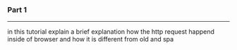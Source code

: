 ### Part 1
___
in this tutorial explain a brief explanation how the http request happend inside of browser and how it is different from old and spa 